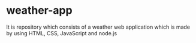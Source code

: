 # weather-app
It is repository which consists of a weather web application which is made by using HTML, CSS, JavaScript and node.js
